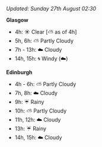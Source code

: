 *Updated: Sunday 27th August 02:30*

**Glasgow**

* 4h: :sunny: Clear [:partly_sunny: as of 4h]
* 5h, 6h: :partly_sunny: Partly Cloudy
* 7h - 13h: :cloud: Cloudy
* 14h, 15h: :cyclone: Windy (:cloud:)

**Edinburgh**

* 4h - 6h: :partly_sunny: Partly Cloudy
* 7h, 8h: :cloud: Cloudy
* 9h: :umbrella: Rainy
* 10h: :partly_sunny: Partly Cloudy
* 11h, 12h: :cloud: Cloudy
* 13h: :umbrella: Rainy
* 14h, 15h: :cloud: Cloudy
